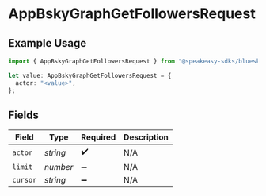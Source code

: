 # AppBskyGraphGetFollowersRequest

## Example Usage

```typescript
import { AppBskyGraphGetFollowersRequest } from "@speakeasy-sdks/bluesky/models/operations";

let value: AppBskyGraphGetFollowersRequest = {
  actor: "<value>",
};
```

## Fields

| Field              | Type               | Required           | Description        |
| ------------------ | ------------------ | ------------------ | ------------------ |
| `actor`            | *string*           | :heavy_check_mark: | N/A                |
| `limit`            | *number*           | :heavy_minus_sign: | N/A                |
| `cursor`           | *string*           | :heavy_minus_sign: | N/A                |